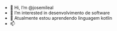 - 👋 Hi, I’m @josemileal
- 👀 I’m interested in desenvolvimento de software
- 💞️ Atualmente estou aprendendo linguagem kotlin
- 📫 

<!---
josemileal/josemileal is a ✨ special ✨ repository because its `README.md` (this file) appears on your GitHub profile.
You can click the Preview link to take a look at your changes.
--->
